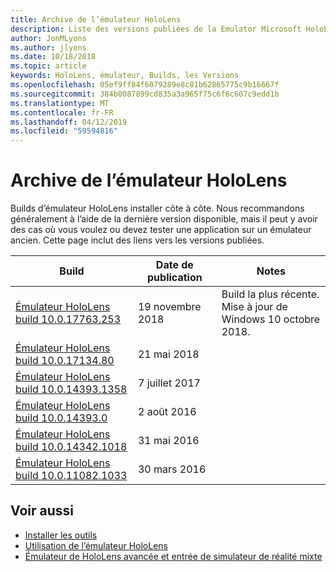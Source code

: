 ```yaml
---
title: Archive de l’émulateur HoloLens
description: Liste des versions publiées de la Emulator Microsoft HoloLens.
author: JonMLyons
ms.author: jlyons
ms.date: 10/18/2018
ms.topic: article
keywords: HoloLens, émulateur, Builds, les Versions
ms.openlocfilehash: 05ef9ff84f6079289e8c81b62865775c9b16667f
ms.sourcegitcommit: 384b0087899cd835a3a965f75c6f6c607c9edd1b
ms.translationtype: MT
ms.contentlocale: fr-FR
ms.lasthandoff: 04/12/2019
ms.locfileid: "59594816"
---
```

# <a name="hololens-emulator-archive"></a>Archive de l’émulateur HoloLens

Builds d’émulateur HoloLens installer côte à côte. Nous recommandons généralement à l’aide de la dernière version disponible, mais il peut y avoir des cas où vous voulez ou devez tester une application sur un émulateur ancien. Cette page inclut des liens vers les versions publiées.

|  Build |  Date de publication |  Notes | 
|----------|----------|----------|
|  [Émulateur HoloLens build 10.0.17763.253](https://go.microsoft.com/fwlink/?linkid=2065980) | 19 novembre 2018 | Build la plus récente. Mise à jour de Windows 10 octobre 2018. |
|  [Émulateur HoloLens build 10.0.17134.80](https://go.microsoft.com/fwlink/?linkid=874531) | 21 mai 2018 | 
|  [Émulateur HoloLens build 10.0.14393.1358](https://go.microsoft.com/fwlink/?linkid=852626) |  7 juillet 2017 |
|  [Émulateur HoloLens build 10.0.14393.0](http://go.microsoft.com/fwlink/?LinkID=823018) |  2 août 2016 |
|  [Émulateur HoloLens build 10.0.14342.1018](http://go.microsoft.com/fwlink/?LinkID=823018) |  31 mai 2016 |
|  [Émulateur HoloLens build 10.0.11082.1033](http://go.microsoft.com/fwlink/?LinkID=724053) |  30 mars 2016 |

## <a name="see-also"></a>Voir aussi
* [Installer les outils](install-the-tools.md)
* [Utilisation de l’émulateur HoloLens](using-the-hololens-emulator.md)
* [Émulateur de HoloLens avancée et entrée de simulateur de réalité mixte](advanced-hololens-emulator-and-mixed-reality-simulator-input.md)
